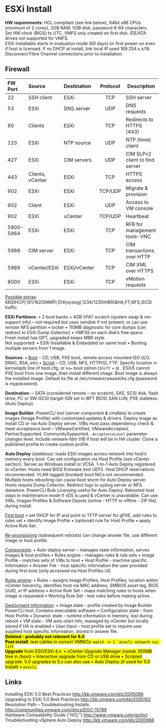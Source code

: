 <!---
https://github.com/forbesguthrie/vReferenceCards
Reference card for Data Center Virtualization 6.0
01_install.md
-->

# ESXi Install
**HW requirements**: HCL compliant (see link below), 64bit x86 CPUs
(minimum of 2 cores), 2GB RAM, 5GB disk, password 6-64 characters.  
Set HW clock (BIOS) to UTC. VMFS only created on first disk. IDE/ATA
drives not supported for VMFS.  
ESXi Installable starts in evaluation mode (60 days) on first power-on
even if host is licensed. If no DHCP at install, link local IP used
169.254.x.x/16. Disconnect Fibre Channel connections prior to
installation.  

## Firewall  
| FW Port   | Source           | Destination  | Protocol | Description                     |
|:----------|:-----------------|:-------------|:--------:|---------------------------------|
| 22        | SSH client       | ESXi         | TCP      | SSH server                      |
| 53        | ESXi             | DNS server   | UDP      | DNS requests                    |
| 80        | Clients          | ESXi         | TCP      | Redirects to HTTPS (443)        |
| 123       | ESXi             | NTP source   | UDP      | NTP (time) client               |
| 427       | ESXi             | CIM servers  | UDP      | CIM SLPv2 client to find server |
| 443       | Clients, vCenter | ESXi         | TCP      | HTTPS access                    |
| 902       | ESXi             | ESXi         | TCP/UDP  | Migrate & provision             |
| 902       | Client           | ESXi         | UDP      | Access to VM console            |
| 902       | ESXi             | vCenter      | TCP/UDP  | Heartbeat                       |
| 5900-5964 | ESXi             | ESXi         | TCP      | RFB for management tools-VNC    |
| 5988      | CIM server       | ESXi         | TCP      | CIM transactions over HTTP      |
| 5989      | vCenter/ESXi     | ESXi/vCenter | TCP      | CIM XML over HTTPS              |
| 8000      | ESXi             | ESXi         | TCP      | vMotion requests                |
<u>Possible extras</u>: 68(DHCP),161/162(SNMP),514(syslog),1234/1235(HBR)&HA,FT,NFS,iSCSI traffic 

**ESXi Partitions**: • 2 boot banks • 4GB VFAT scratch (system swap & vm-support info) – not required but uses ramdisk if not present, or can
use remote NFS partition • locker • 110MB diagnostic for core dumps (can
redirect to ESXi Dump Collector) • VMFS5 on each disk’s free space.  
Fresh install has GPT, upgraded keeps MBR style.  
Not supported: • ESXi Installable & Embedded on same host • Booting
multiple servers from 1 image.  

**Sources**: • <u>Boot</u> – CD, USB, PXE boot, remote access mounted ISO
(iLO, DRAC, RSA, etc) • <u>Script</u> – CD, USB, NFS, HTTP(S), FTP. Specify
location in *kernelopts* line of <file>boot.cfg</file>, or `ks=` boot option (`Shift` +
`O`) . ESXi5 cannot PXE boot from one image, then install different image.
Boot image is always the installed image. Default ks file at
<file>/etc/vmware/weasel/ks.cfg</file> (password is *mypassword*).  

**Destination**: – SATA (considered remote – no scratch), SAS, SCSI
disk, flash drive, FC or SW iSCSI (target IQN set in iBFT BIOS) SAN LUN,
PXE stateless (Auto Deploy).  

**Image Builder**: PowerCLI tool (server component & cmdlets) to create
images (Image Profile) with customized updates & drivers. Deploy image
as install CD or via Auto Deploy server. VIBs must pass dependency check
& meet acceptance level – VMwareCertified, VMwareAccepted,
PartnerSupported, CommunitySupported. `-AcceptanceLevel` parameter changes
level. Include <file>vmware-fdm</file> VIB if host will be in HA cluster. Clone a
published profile to create custom profile.  

**Auto Deploy** (stateless): loads ESXi images across network into
host’s memory every boot. Can set configuration via Host Profile (see
vCenter section). Server as Windows install or VCSA. 1-to-1 Auto Deploy
registered to vCenter. Hosts need BIOS firmware (not UEFI). Host DHCP
reservations recommended. VLAN tagged (trunked) boot NICs not
recommended. Multiple hosts rebooting can cause boot storm for Auto
Deploy server. Hosts require Dump Collector. Redirect logs to syslog
server or NFS datastore. PowerCLI Bulk Licensing useful for Auto Deploy.
Rebooted host stays in maintenance mode if vDS is used & vCenter is
unavailable. Can use VIBs, Images Profiles & Software Depots (online -
HTTP or offline - ZIP file) during install.  

<u>First boot</u> • set DHCP for IP and point to TFTP server for gPXE, add
rules to rules set • identify Image Profile • (optional) rule for Host
Profile • apply Active Rule Set.  

<u>Re-provisioning</u> (subsequent reboots) can change answer file, use
different image or host profile.  

<u>Components</u>: • Auto deploy server – manages state information, serves
images & host profiles • Rules engine – manages rules & rule sets •
Image Profile - matches sets of VIBs to host • Host Profile - machine
specific information • Answer File - host specific information the user
provided during first boot (only accessed via Host Profiles UI).  

<u>Rules engine</u>: • Rules – assigns Image Profiles, Host Profiles,
location within vCenter hierarchy, identifies host via MAC address,
SMBIOS asset tag, BIOS UUID, or IP address • Active Rule Set – maps
matching rules to hosts when image is requested • Working Rule Set -
test rules before making active.  

<u>Deployment Information</u>: • Image state - profile created by Image
Builder PowerCLI tool. Contains executable software • Configuration
state - from Host Profile • Dynamic state - runtime information in
memory, lost during reboot • VM state - VM auto-start info, managed by
vCenter but locally stored if HA is enabled • User Input – host profile
set to require user supplied host specific information, stored in answer
file.  
<mark>
**Deleted - probably not relevent for 6.0**  
**Post install**: test cables in correct VMNICs: ```watch -n 1 `esxcli network nic list```  
**Upgrade** from ESX/ESXi 4.x: • vCenter Upgrade Manager (needs 350MB free in <file>/boot</file>) • Interactive upgrade from CD or USB drive • Scripted upgrade. 5.0 upgrades to 5.x can also use • Auto Deploy (if used for 5.0 install) • `esxcli`.
</mark>

## Links
Installing ESXi 5.0 Best Practices http://kb.vmware.com/kb/2005099  
Upgrading to ESXi 5.0 Best Practices http://kb.vmware.com/kb/2005102  
Resolution Path – Troubleshooting Installs http://communities.vmware.com/docs/DOC-15789  
Hardware Compatibility Guide (“*HCL*”) http://www.vmware.com/go/hcl  
Troubleshooting vSphere Auto Deploy http://kb.vmware.com/kb/2000988



